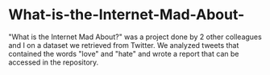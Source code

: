 # What-is-the-Internet-Mad-About-
"What is the Internet Mad About?" was a project done by 2 other colleagues and I on a dataset we retrieved from Twitter. We analyzed tweets that contained the words "love" and "hate" and wrote a report that can be accessed in the repository. 
